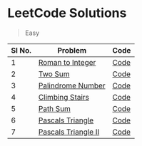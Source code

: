 # LeetCode Solutions

> Easy

| Sl No. | Problem                                                                   | Code                                            |
|--------|---------------------------------------------------------------------------|-------------------------------------------------|
| 1      | [Roman to Integer](https://leetcode.com/problems/roman-to-integer)        | [Code](./src/roman_to_integer/Solution.java)    |
| 2      | [Two Sum](https://leetcode.com/problems/two-sum)                          | [Code](./src/two_sum/Solution.java)             |
| 3      | [Palindrome Number](https://leetcode.com/problems/palindrome-number/)     | [Code](./src/palindrome_number/Solution.java)   |
| 4      | [Climbing Stairs](https://leetcode.com/problems/climbing-stairs/)         | [Code](./src/climbing_stairs/Solution.java)     |
| 5      | [Path Sum](https://leetcode.com/problems/path-sum/)                       | [Code](./src/path_sum/Solution.java)            | 
| 6      | [Pascals Triangle](https://leetcode.com/problems/pascals-triangle/)       | [Code](./src/pascals_triangle/Solution.java)    | 
| 7      | [Pascals Triangle II](https://leetcode.com/problems/pascals-triangle-ii/) | [Code](./src/pascals_triangle_ii/Solution.java) | 

